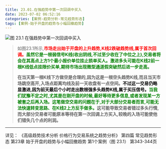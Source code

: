 ```yaml
---
title: 23.01.在强趋势中第一次回调中买入
date: 2023-07-02 06:52:16
categories: [案例-趋势分析-常见趋势形态]
tags: [案例-始于开盘的趋势与小幅回撤趋势]
---
```


![图 23.1 在强趋势中第一次回调中买入](https://objectstorage.us-phoenix-1.oraclecloud.com/n/axdikqaqm3dc/b/bucket1/o/pa-price-charts/trends/c23/Slide1.JPG)

>
>如图23.1所示,<font color="red">**市场走出始于开盘的上升趋势,K线2跌破趋势线,属于首次回调。**</font><font color="green">**虽然它是一根弱信号K线(收出阴线,不过至少收在了中位之上),交易者将会在其高点上方1个最小报价单位挂止损单买人。激进多头可能在K线2前一根K线低点挂限价买单,期待市场出现微型通道假突破然后进一步走高。**</font>
>
>**在当天第一根K线下方做空是合理的,因为这是一根空头趋势K线,而且当天市场跳空高开,入场点距离均线及前一天收盘有一点空间。**<font color="black">**不过这一交易仍略显激进,因为前天最后个小时走出数根强多头趋势K线,属于买压信号。**</font><font color="green">**当我们犹豫不定之时,尤其是在刚开盘的时候,最好等待更多信息,或者发现某一方被套之后再入场。这笔做空交易的问题在于,对于大部分交易者而言,可能无法快速转变思路、在K线2上方反手做多。**</font>**这可能导致交易者错过多头行情,而大部分交易者可能原本等待在第一次回调上方买入,较晚的入场可能使他们错失几个点的利润。**
>

---
详见：
《高级趋势技术分析 价格行为交易系统之趋势分析》
第四篇 常见趋势形态
第23章 始于开盘的趋势与小幅回撤趋势
第1个案例（图 23.1）
第343-344页
